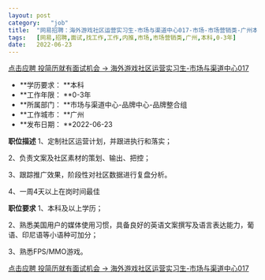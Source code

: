 ```yaml
---
layout:	post
category:	"job"
title:	"网易招聘：海外游戏社区运营实习生-市场与渠道中心017-市场-市场营销类-广州本科0-3年"
tags:	[网易,招聘,面试,找工作,工作,内推,市场,市场营销类,广州,本科,0-3年]
date:	2022-06-23
---
```


[点击应聘 投简历就有面试机会 -> 海外游戏社区运营实习生-市场与渠道中心017](http://mobile.bole.netease.com/bole/boleDetail?id=41104&employeeId=346f03c3cda5f04c&key=all)



- **学历要求： **本科
- **工作年限： **0-3年
- **所属部门： **市场与渠道中心-品牌中心-品牌整合组
- **工作城市： **广州
- **发布日期： **2022-06-23



**职位描述**
1、定制社区运营计划，并跟进执行和落实；

2、负责文案及社区素材的策划、输出、把控；

3、跟踪推广效果，阶段性对社区数据进行复盘分析。

4、一周4天以上在岗时间最佳



**职位要求**
1、本科及以上学历；

2、熟悉美国用户的媒体使用习惯，具备良好的英语文案撰写及语言表达能力，葡语、印尼语等小语种可加分；

3、熟悉FPS/MMO游戏。



[点击应聘 投简历就有面试机会 -> 海外游戏社区运营实习生-市场与渠道中心017](http://mobile.bole.netease.com/bole/boleDetail?id=41104&employeeId=346f03c3cda5f04c&key=all)